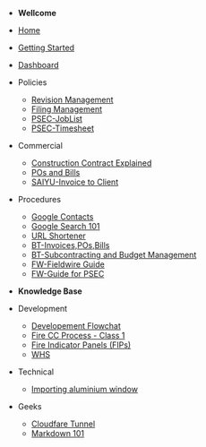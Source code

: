 - **Wellcome**
- [Home](/)
- [Getting Started](getting-started)
- [Dashboard](dashboard)
- Policies
  - [Revision Management](01-policies/RevisionManagement)
  - [Filing Management](01-policies/FilingManagement)
  - [PSEC-JobList](01-policies/psec/psec_joblist)
  - [PSEC-Timesheet](01-policies/psec/psec_timesheet)
- Commercial
  - [Construction Contract Explained](02-commercial/ConstructionContractExplained)
  - [POs and Bills](02-commercial/POsnBills)
  - [SAIYU-Invoice to Client](02-commercial/saiyu/InvoiceToClient)
- Procedures
  - [Google Contacts](04-procedures/googleservice/GoogleContacts)
  - [Google Search 101](04-procedures/googleservice/GoogleSearch)
  - [URL Shortener](04-procedures/urlShortener)
  - [BT-Invoices,POs,Bills](04-procedures/buildertrend/BT-Workflow-Invoices-Bills-POs)
  - [BT-Subcontracting and Budget Management](04-procedures/buildertrend/BT-Workflow-Subcontracting-Budget)
  - [FW-Fieldwire Guide](04-procedures/fieldwire/FieldwireGuide)
  - [FW-Guide for PSEC](04-procedures/fieldwire/PSEC_FieldwireGuide)

- **Knowledge Base**
- Development
  - [Developement Flowchat](07-knowledge-base/dev/DevelopmentFlow)
  - [Fire CC Process - Class 1](07-knowledge-base/dev/Class1Building_FireCCprocess)
  - [Fire Indicator Panels (FIPs)](07-knowledge-base/dev/FIP)
  - [WHS](07-knowledge-base/Vault/SafeWorkCode/WHS-Framework/03-Risk-Management-Process/_Risk-Management-Overview.md)
- Technical
  - [Importing aluminium window](07-knowledge-base/technical/alumnWindows)
- Geeks
  - [Cloudfare Tunnel](07-knowledge-base/geeks/CloudflareTunnelsAndReverseProxy)
  - [Markdown 101](07-knowledge-base/geeks/Markdown101)